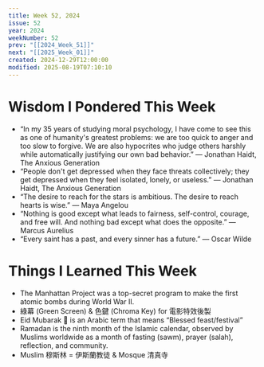 ```yaml
---
title: Week 52, 2024
issue: 52
year: 2024
weekNumber: 52
prev: "[[2024_Week_51]]"
next: "[[2025_Week_01]]"
created: 2024-12-29T12:00:00
modified: 2025-08-19T07:10:10
---
```


# Wisdom I Pondered This Week

* “In my 35 years of studying moral psychology, I have come to see this as one of humanity's greatest problems: we are too quick to anger and too slow to forgive. We are also hypocrites who judge others harshly while automatically justifying our own bad behavior.” ― Jonathan Haidt, The Anxious Generation
* “People don't get depressed when they face threats collectively; they get depressed when they feel isolated, lonely, or useless.” — Jonathan Haidt, The Anxious Generation
* “The desire to reach for the stars is ambitious. The desire to reach hearts is wise.” — Maya Angelou
* “Nothing is good except what leads to fairness, self-control, courage, and free will. And nothing bad except what does the opposite.” — Marcus Aurelius
* “Every saint has a past, and every sinner has a future.” — Oscar Wilde

# Things I Learned This Week

* The Manhattan Project was a top-secret program to make the first atomic bombs during World War II.
* 綠幕 (Green Screen) \& 色鍵 (Chroma Key) for 電影特效後製
* Eid Mubarak 🎉 is an Arabic term that means “Blessed feast/festival”
* Ramadan is the ninth month of the Islamic calendar, observed by Muslims worldwide as a month of fasting (sawm), prayer (salah), reflection, and community.
* Muslim 穆斯林 = 伊斯蘭教徒 \& Mosque 清真寺
